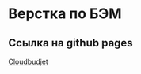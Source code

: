 # Верстка по БЭМ
## Ссылка на github pages
[Cloudbudjet](https://victoriyab.github.io/Cloudbudjet/)
